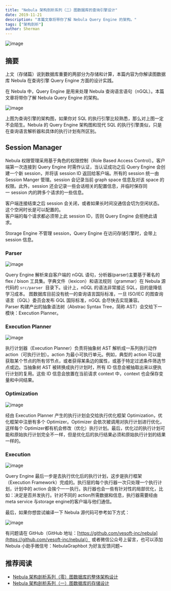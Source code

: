 ```yaml
---
title: "Nebula 架构剖析系列（二）图数据库的查询引擎设计"
date: 2019-11-21
description: "本篇文章将带你了解 Nebula Query Engine 的架构。"
tags: ["架构剖析"]
author: Sherman
---
```


![image](https://www-cdn.nebula-graph.com.cn/nebula-blog/Architecture0201.png)

## 摘要
上文（存储篇）说到数据库重要的两部分为存储和计算，本篇内容为你解读图数据库 Nebula 在查询引擎 Query Engine 方面的设计实践。

在 Nebula 中，Query Engine 是用来处理 Nebula 查询语言语句（nGQL）。本篇文章将带你了解 Nebula Query Engine 的架构。

![image](https://www-cdn.nebula-graph.com.cn/nebula-blog/Architecture0202.png)

上图为查询引擎的架构图，如果你对 SQL 的执行引擎比较熟悉，那么对上图一定不会陌生。Nebula 的 Query Engine 架构图和现代 SQL 的执行引擎类似，只是在查询语言解析器和具体的执行计划有所区别。

## Session Manager

Nebula 权限管理采用基于角色的权限控制（Role Based Access Control）。客户端第一次连接到 Query Engine 时需作认证，当认证成功之后 Query Engine 会创建一个新 session，并将该 session ID 返回给客户端。所有的 session 统一由 Session Manger 管理。session 会记录当前 graph space 信息及对该 space 的权限。此外，session 还会记录一些会话相关的配置信息，并临时保存同一 session 内的跨多个请求的一些信息。

客户端连接结束之后 session 会关闭，或者如果长时间没通信会切为空闲状态。这个空闲时长是可以配置的。<br />客户端的每个请求都必须带上此 session ID，否则 Query Engine 会拒绝此请求。

Storage Engine 不管理 session，Query Engine 在访问存储引擎时，会带上 session 信息。

### Parser

![image](https://www-cdn.nebula-graph.com.cn/nebula-blog/Architecture0203.png)

Query Engine 解析来自客户端的 nGQL 语句，分析器(parser)主要基于著名的 flex / bison 工具集。字典文件（lexicon）和语法规则（grammar）在 Nebula 源代码的 `src/parser`  目录下。设计上，nGQL 的语法非常接近 SQL，目的是降低学习成本。 图数据库目前没有统一的查询语言国际标准，一旦 ISO/IEC 的图查询语言（GQL）委员会发布 GQL 国际标准，nGQL 会尽快去实现兼容。<br />Parser 构建产出的抽象语法树（Abstrac Syntax Tree，简称 AST）会交给下一模块：Execution Planner。

### Execution Planner

![image](https://www-cdn.nebula-graph.com.cn/nebula-blog/Architecture0204.png)

执行计划器（Execution Planner）负责将抽象树 AST 解析成一系列执行动作 action（可执行计划）。action 为最小可执行单元。例如，典型的 action 可以是获取某个节点的所有邻节点，或者获得某条边的属性，或基于特定过滤条件筛选节点或边。当抽象树 AST 被转换成执行计划时，所有 ID 信息会被抽取出来以便执行计划的复用。这些 ID 信息会放置在当前请求 context 中，context 也会保存变量和中间结果。

### Optimization

![image](https://www-cdn.nebula-graph.com.cn/nebula-blog/Architecture0205.png)

经由 Execution Planner 产生的执行计划会交给执行优化框架 Optimization，优化框架中注册有多个 Optimizer。Optimizer 会依次被调用对执行计划进行优化，这样每个 Optimizer都有机会修改（优化）执行计划。最后，优化过的执行计划可能和原始执行计划完全不一样，但是优化后的执行结果必须和原始执行计划的结果一样的。

### Execution

![image](https://www-cdn.nebula-graph.com.cn/nebula-blog/Architecture0206.png)

Query Engine 最后一步是去执行优化后的执行计划，这步是执行框架（Execution Framework）完成的。执行层的每个执行器一次只处理一个执行计划，计划中的 action 会挨个一一执行。执行器也会一些有针对性的局部优化，比如：决定是否并发执行。针对不同的 action所需数据和信息，执行器需要经由 meta service 与storage engine的客户端与他们通信。

最后，如果你想尝试编译一下 Nebula 源代码可参考如下方式：

![image](https://www-cdn.nebula-graph.com.cn/nebula-blog/Architecture0207.png)

有问题请在 GitHub（GitHub 地址：[https://github.com/vesoft-inc/nebula](https://github.com/vesoft-inc/nebula)） 或者微信公众号上留言，也可以添加 Nebula 小助手微信号：NebulaGraphbot 为好友反馈问题~

## 推荐阅读

- [Nebula 架构剖析系列（零）图数据库的整体架构设计](https://nebula-graph.io/cn/posts/nebula-graph-architecture-overview/)
- [Nebula 架构剖析系列（一）图数据库的存储设计](https://nebula-graph.io/cn/posts/nebula-graph-storage-engine-overview/)


